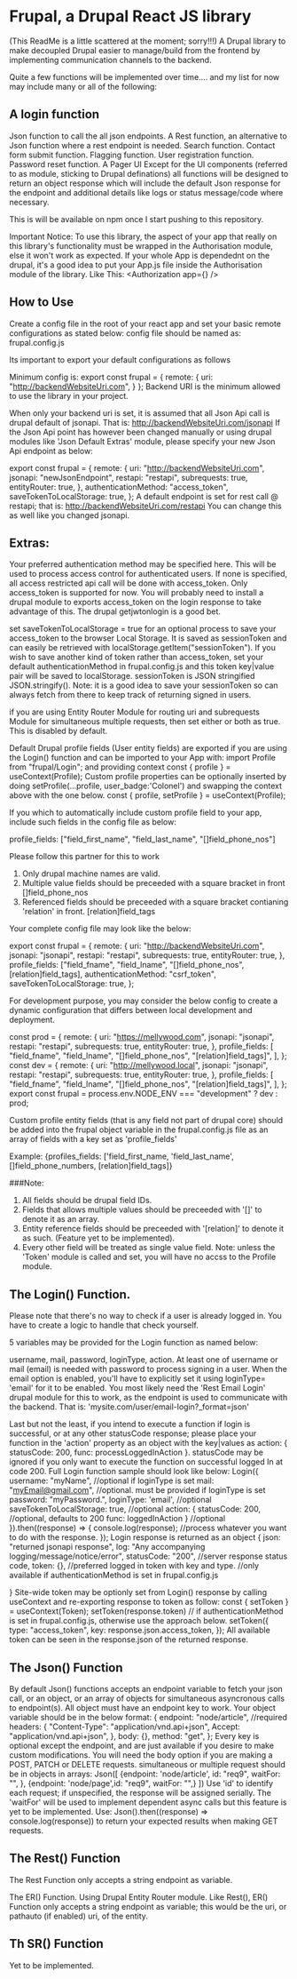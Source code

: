 # Frupal, a Drupal React JS library

(This ReadMe is a little scattered at the moment; sorry!!!)
A Drupal library to make decoupled Drupal easier to manage/build from the frontend by implementing communication channels to the backend.

Quite a few functions will be implemented over time.... and my list for now may include many or all of the following:

## A login function

Json function to call the all json endpoints.
A Rest function, an alternative to Json function where a rest endpoint is needed.
Search function.
Contact form submit function.
Flagging function.
User registration function.
Password reset function.
A Pager UI
Except for the UI components (referred to as module, sticking to Drupal definations) all functions will be designed to return an object response which will include the default Json response for the endpoint and additional details like logs or status message/code where necessary.

This is will be available on npm once I start pushing to this repository.

Important Notice: To use this library, the aspect of your app that really
on this library's functionality must be wrapped in the Authorisation module,
else it won't work as expected. If your whole App is dependednt on the drupal,
it's a good idea to put your App.js file inside the Authorisation module of the
library.
Like This:
<Authorization app={<App />} />

## How to Use

Create a config file in the root of your react app and
set your basic remote configurations as stated below:
config file should be named as: frupal.config.js

Its important to export your default configurations as follows

Minimum config is:
export const frupal = {
remote: {
uri: "http://backendWebsiteUri.com",
}
};
Backend URI is the minimum allowed to use the library in your project.

When only your backend uri is set, it is assumed that all
Json Api call is drupal default of jsonapi.
That is: http://backendWebsiteUri.com/jsonapi
If the Json Api point has however been changed manually or using
drupal modules like 'Json Default Extras' module, please specify
your new Json Api endpoint as below:

export const frupal = {
remote: {
uri: "http://backendWebsiteUri.com",
jsonapi: "newJsonEndpoint",
restapi: "restapi",
subrequests: true,
entityRouter: true,
},
authenticationMethod: "access_token",
saveTokenToLocalStorage: true,
};
A default endpoint is set for rest call @ restapi;
that is: http://backendWebsiteUri.com/restapi
You can change this as well like you changed jsonapi.

## Extras:

Your preferred authentication method may be specified here. This
will be used to process access control for authenticated users.
If none is specified, all access restricted api call will be done
with access_token. Only access_token is supported for now.
You will probably need to install a drupal module to exports access_token on
the login response to take advantage of this. The drupal getjwtonlogin is a good bet.

set saveTokenToLocalStorage = true for an optional process to save your access_token
to the browser Local Storage. It is saved as sessionToken and can easily be
retrieved with localStorage.getItem("sessionToken").
If you wish to save another kind of token rather than access_token, set your default
authenticationMethod in frupal.config.js and this token key|value pair will be
saved to localStorage.
sessionToken is JSON stringified JSON.stringify().
Note: it is a good idea to save your sessionToken so <Authorization /> can
always fetch from there to keep track of returning signed in users.

if you are using Entity Router Module for routing uri
and subrequests Module for simultaneous multiple requests,
then set either or both as true. This is disabled by default.

Default Drupal profile fields (User entity fields) are exported if
you are using the Login() function and can be imported to your App with:
import Profile from "frupal/Login";
and providing context
const { profile } = useContext(Profile);
Custom profile properties can be optionally inserted by doing
setProfile(...profile, user_badge:'Colonel')
and swapping the context above with the one below.
const { profile, setProfile } = useContext(Profile);

If you which to automatically include custom profile field to your app,
include such fields in the config file as below:

profile_fields: ["field_first_name", "field_last_name", "[]field_phone_nos"]

Please follow this partner for this to work

1. Only drupal machine names are valid.
2. Multiple value fields should be preceeded with a square bracket in front
   []field_phone_nos
3. Referenced fields should be preceeded with a square bracket contianing 'relation'
   in front.
   [relation]field_tags

Your complete config file may look like the below:

export const frupal = {
remote: {
uri: "http://backendWebsiteUri.com",
jsonapi: "jsonapi",
restapi: "restapi",
subrequests: true,
entityRouter: true,
},
profile_fields: ["field_fname", "field_lname", "[]field_phone_nos", [relation]field_tags],
authenticationMethod: "csrf_token",
saveTokenToLocalStorage: true,
};

For development purpose, you may consider the below config
to create a dynamic configuration that differs between
local development and deployment.

const prod = {
remote: {
uri: "https://mellywood.com",
jsonapi: "jsonapi",
restapi: "restapi",
subrequests: true,
entityRouter: true,
},
profile_fields: [
"field_fname",
"field_lname",
"[]field_phone_nos",
"[relation]field_tags]",
],
};
const dev = {
remote: {
uri: "http://mellywood.local",
jsonapi: "jsonapi",
restapi: "restapi",
subrequests: true,
entityRouter: true,
},
profile_fields: [
"field_fname",
"field_lname",
"[]field_phone_nos",
"[relation]field_tags]",
],
};
export const frupal = process.env.NODE_ENV === "development" ? dev : prod;

Custom profile entity fields (that is any field not part of drupal core)
should be added into the frupal object variable in the frupal.config.js
file as an array of fields with a key set as 'profile_fields'

Example: {profiles_fields: ['field_first_name, 'field_last_name',
[]field_phone_numbers, [relation]field_tags]}

###Note:

1. All fields should be drupal field IDs.
2. Fields that allows multiple values should be preceeded
   with '[]' to denote it as an array.
3. Entity reference fields should be preceeded with
   '[relation]' to denote it as such. (Feature yet to be implemented).
4. Every other field will be treated as single value field.
   Note: unless the 'Token' module is called and set, you will have no
   accss to the Profile module.

## The Login() Function.

Please note that there's no way to check if a user is already logged in.
You have to create a logic to handle that check yourself.

5 variables may be provided for the Login function as named below:

username, mail, password, loginType, action.
At least one of username or mail (email) is needed with password to process
signing in a user. When the email option is enabled, you'll have to explicitly
set it using loginType= 'email' for it to be enabled.
You most likely need the 'Rest Email Login' drupal module for this to work,
as the endpoint is used to communicate with the backend.
That is: 'mysite.com/user/email-login?\_format=json'

Last but not the least, if you intend to execute a function if login is successful,
or at any other statusCode response;
please place your function in the 'action' property as an object with the key|values
as action: { statusCode: 200, func: processLoggedInAction }.
statusCode may be ignored if you only want to execute the function on successful logged In
at code 200.
Full Login function sample should look like below:
Login({
username: "myName", //optional if loginType is set
mail: "myEmail@gmail.com", //optional. must be provided if loginType is set
password: "myPassword.",
loginType: 'email', //optional
saveTokenToLocalStorage: true, //optional
action: {
statusCode: 200, //optional, defaults to 200
func: loggedInAction
} //optional
}).then((response) => {
console.log(response); //process whatever you want to do with the response.
});
Login response is returned as an object
{
json: "returned jsonapi response",
log: "Any accompanying logging/message/notice/error",
statusCode: "200", //server response status code,
token: {}, //preferred logged in token with key and type.
//only available if authenticationMethod is set in frupal.config.js

}
Site-wide token may be optionly set from Login() response by calling useContext and
re-exporting response to token as follow:
const { setToken } = useContext(Token);
setToken(response.token) // if authenticationMethod is set in frupal.config.js,
otherwise use the approach below.
setToken({
type: "access_token",
key: response.json.access_token,
});
All available token can be seen in the response.json of the returned response.

## The Json() Function

By default Json() functions accepts an endpoint variable to fetch your json call, or an object, or an array of objects for simultaneous asyncronous calls to endpoint(s). All object must have an endpoint key to work.
Your object variable should be in the below format:
{
endpoint: "node/article", //required
headers: {
"Content-Type": "application/vnd.api+json",
Accept: "application/vnd.api+json",
},
body: {},
method: "get",
};
Every key is optional except the endpoint, and are just available if you desire to make custom modifications. You will need the body option if you are making a POST, PATCH or DELETE requests.
simultaneous or multiple request should be in objects in arrays:
Json([
{endpoint: 'node/article', id: "req9", waitFor: "", }, {endpoint: 'node/page',id: "req9", waitFor: "",}
])
Use 'id' to identify each request; if unspecified, the response will be assigned serially.
The 'waitFor' will be used to implement dependent async calls but this feature is yet to be implemented.
Use: Json().then((response) => console.log(response)) to return your expected results when making GET requests.

## The Rest() Function

The Rest Function only accepts a string endpoint as variable.

The ER() Function. Using Drupal Entity Router module.
Like Rest(), ER() Function only accepts a string endpoint as variable; this would be the uri, or pathauto (if enabled) uri, of the entity.

## Th SR() Function

Yet to be implemented.
